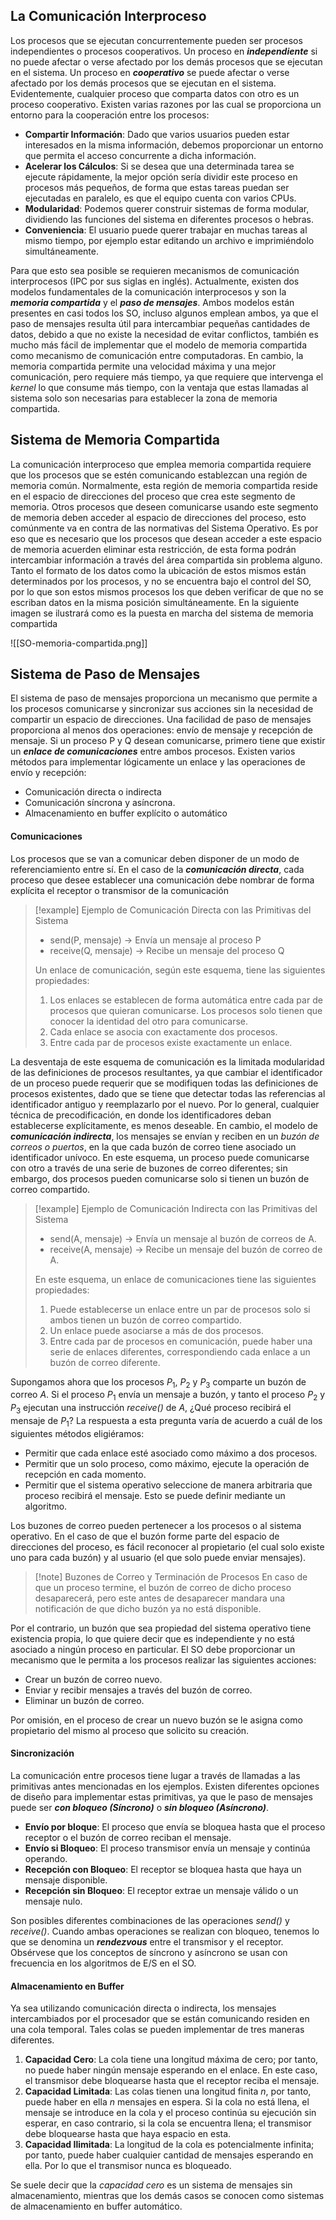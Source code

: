 ## La Comunicación Interproceso

Los procesos que se ejecutan concurrentemente pueden ser procesos independientes o procesos cooperativos. Un proceso en ***independiente*** si no puede afectar o verse afectado por los demás procesos que se ejecutan en el sistema. Un proceso en ***cooperativo*** se puede afectar o verse afectado por los demás procesos que se ejecutan en el sistema. Evidentemente, cualquier proceso que comparta datos con otro es un proceso cooperativo.
Existen varias razones por las cual se proporciona un entorno para la cooperación entre los procesos:

- **Compartir Información**: Dado que varios usuarios pueden estar interesados en la misma información, debemos proporcionar un entorno que permita el acceso concurrente a dicha información.
- **Acelerar los Cálculos**: Si se desea que una determinada tarea se ejecute rápidamente, la mejor opción sería dividir este proceso en procesos más pequeños, de forma que estas tareas puedan ser ejecutadas en paralelo, es que el equipo cuenta con varios CPUs.
- **Modularidad**: Podemos querer construir sistemas de forma modular, dividiendo las funciones del sistema en diferentes procesos o hebras.
- **Conveniencia**: El usuario puede querer trabajar en muchas tareas al mismo tiempo, por ejemplo estar editando un archivo e imprimiéndolo simultáneamente.

Para que esto sea posible se requieren mecanismos de comunicación interprocesos (IPC por sus siglas en inglés). Actualmente, existen dos modelos fundamentales de la comunicación interprocesos y son la ***memoria compartida*** y el ***paso de mensajes***.
Ambos modelos están presentes en casi todos los SO, incluso algunos emplean ambos, ya que el paso de mensajes resulta útil para intercambiar pequeñas cantidades de datos, debido a que no existe la necesidad de evitar conflictos, también es mucho más fácil de implementar que el modelo de memoria compartida como mecanismo de comunicación entre computadoras. En cambio, la memoria compartida permite una velocidad máxima y una mejor comunicación, pero requiere más tiempo, ya que requiere que intervenga el *kernel* lo que consume más tiempo, con la ventaja que estas llamadas al sistema solo son necesarias para establecer la zona de memoria compartida.

## Sistema de Memoria Compartida

La comunicación interproceso que emplea memoria compartida requiere que los procesos que se estén comunicando establezcan una región de memoria común. Normalmente, esta región de memoria compartida reside en el espacio de direcciones del proceso que crea este segmento de memoria. Otros procesos que deseen comunicarse usando este segmento de memoria deben acceder al espacio de direcciones del proceso, esto comúnmente va en contra de las normativas del Sistema Operativo. Es por eso que es necesario que los procesos que desean acceder a este espacio de memoria acuerden eliminar esta restricción, de esta forma podrán intercambiar información a través del área compartida sin problema alguno. Tanto el formato de los datos como la ubicación de estos mismos están determinados por los procesos, y no se encuentra bajo el control del SO, por lo que son estos mismos procesos los que deben verificar de que no se escriban datos en la misma posición simultáneamente.
En la siguiente imagen se ilustrará como es la puesta en marcha del sistema de memoria compartida

![[SO-memoria-compartida.png]]

## Sistema de Paso de Mensajes

El sistema de paso de mensajes proporciona un mecanismo que permite a los procesos comunicarse y sincronizar sus acciones sin la necesidad de compartir un espacio de direcciones. Una facilidad de paso de mensajes proporciona al menos dos operaciones: envío de mensaje y recepción de mensaje.
Si un proceso P y Q desean comunicarse, primero tiene que existir un ***enlace de comunicaciones*** entre ambos procesos. Existen varios métodos para implementar lógicamente un enlace y las operaciones de envío y recepción:

- Comunicación directa o indirecta
- Comunicación síncrona y asíncrona.
- Almacenamiento en buffer explícito o automático

#### Comunicaciones

Los procesos que se van a comunicar deben disponer de un modo de referenciamiento entre sí. En el caso de la ***comunicación directa***, cada proceso que desee establecer una comunicación debe nombrar de forma explícita el receptor o transmisor de la comunicación

>[!example] Ejemplo de Comunicación Directa con las Primitivas del Sistema
>- send(P, mensaje) -> Envía un mensaje al proceso P
>- receive(Q, mensaje) -> Recibe un mensaje del proceso Q
>
>Un enlace de comunicación, según este esquema, tiene las siguientes propiedades:
>
>1. Los enlaces se establecen de forma automática entre cada par de procesos que quieran comunicarse. Los procesos solo tienen que conocer la identidad del otro para comunicarse.
>2. Cada enlace se asocia con exactamente dos procesos.
>3. Entre cada par de procesos existe exactamente un enlace.

La desventaja de este esquema de comunicación es la limitada modularidad de las definiciones de procesos resultantes, ya que cambiar el identificador de un proceso puede requerir que se modifiquen todas las definiciones de procesos existentes, dado que se tiene que detectar todas las referencias al identificador antiguo y reemplazarlo por el nuevo. Por lo general, cualquier técnica de precodificación, en donde los identificadores deban establecerse explícitamente, es menos deseable.
En cambio, el modelo de ***comunicación indirecta***, los mensajes se envían y reciben en un *buzón de correos o puertos*, en la que cada buzón de correo tiene asociado un identificador unívoco. En este esquema, un proceso puede comunicarse con otro a través de una serie de buzones de correo diferentes; sin embargo, dos procesos pueden comunicarse solo si tienen un buzón de correo compartido.

>[!example] Ejemplo de Comunicación Indirecta con las Primitivas del Sistema
>- send(A, mensaje) -> Envía un mensaje al buzón de correos de A.
>- receive(A, mensaje) -> Recibe un mensaje del buzón de correo de A.
>
>En este esquema, un enlace de comunicaciones tiene las siguientes propiedades:
>
>1. Puede establecerse un enlace entre un par de procesos solo si ambos tienen un buzón de correo compartido.
>2. Un enlace puede asociarse a más de dos procesos.
>3. Entre cada par de procesos en comunicación, puede haber una serie de enlaces diferentes, correspondiendo cada enlace a un buzón de correo diferente.

Supongamos ahora que los procesos $P_1$, $P_2$ y $P_3$ comparte un buzón de correo $A$. Si el proceso $P_1$ envía un mensaje a buzón, y tanto el proceso $P_2$ y $P_3$ ejecutan una instrucción *receive()* de $A$, ¿Qué proceso recibirá el mensaje de $P_1$? La respuesta a esta pregunta varía de acuerdo a cuál de los siguientes métodos eligiéramos:

- Permitir que cada enlace esté asociado como máximo a dos procesos.
- Permitir que un solo proceso, como máximo, ejecute la operación de recepción en cada momento.
- Permitir que el sistema operativo seleccione de manera arbitraria que proceso recibirá el mensaje. Esto se puede definir mediante un algoritmo.

Los buzones de correo pueden pertenecer a los procesos o al sistema operativo. En el caso de que el buzón forme parte del espacio de direcciones del proceso, es fácil reconocer al propietario (el cual solo existe uno para cada buzón) y al usuario (el que solo puede enviar mensajes).

>[!note] Buzones de Correo y Terminación de Procesos
>En caso de que un proceso termine, el buzón de correo de dicho proceso desaparecerá, pero este antes de desaparecer mandara una notificación de que dicho buzón ya no está disponible.

Por el contrario, un buzón que sea propiedad del sistema operativo tiene existencia propia, lo que quiere decir que es independiente y no está asociado a ningún proceso en particular. El SO debe proporcionar un mecanismo que le permita a los procesos realizar las siguientes acciones:
- Crear un buzón de correo nuevo.
- Enviar y recibir mensajes a través del buzón de correo.
- Eliminar un buzón de correo.

Por omisión, en el proceso de crear un nuevo buzón se le asigna como propietario del mismo al proceso que solicito su creación.

#### Sincronización

La comunicación entre procesos tiene lugar a través de llamadas a las primitivas antes mencionadas en los ejemplos. Existen diferentes opciones de diseño para implementar estas primitivas, ya que le paso de mensajes puede ser ***con bloqueo (Síncrono)*** o ***sin bloqueo (Asíncrono)***.

- **Envío por bloque**: El proceso que envía se bloquea hasta que el proceso receptor o el buzón de correo reciban el mensaje.
- **Envío si Bloqueo**: El proceso transmisor envía un mensaje y continúa operando.
- **Recepción con Bloqueo**: El receptor se bloquea hasta que haya un mensaje disponible.
- **Recepción sin Bloqueo**: El receptor extrae un mensaje válido o un mensaje nulo.

Son posibles diferentes combinaciones de las operaciones *send()* y *receive()*. Cuando ambas operaciones se realizan con bloqueo, tenemos lo que se denomina un ***rendezvous*** entre el transmisor y el receptor.
Obsérvese que los conceptos de síncrono y asíncrono se usan con frecuencia en los algoritmos de E/S en el SO.

#### Almacenamiento en Buffer

Ya sea utilizando comunicación directa o indirecta, los mensajes intercambiados por el procesador que se están comunicando residen en una cola temporal. Tales colas se pueden implementar de tres maneras diferentes.

1. **Capacidad Cero**: La cola tiene una longitud máxima de cero; por tanto, no puede haber ningún mensaje esperando en el enlace. En este caso, el transmisor debe bloquearse hasta que el receptor reciba el mensaje.
2. **Capacidad Limitada**: Las colas tienen una longitud finita $n$, por tanto, puede haber en ella $n$ mensajes en espera. Si la cola no está llena, el mensaje se introduce en la cola y el proceso continúa su ejecución sin esperar, en caso contrario, si la cola se encuentra llena; el transmisor debe bloquearse hasta que haya espacio en esta.
3. **Capacidad Ilimitada**: La longitud de la cola es potencialmente infinita; por tanto, puede haber cualquier cantidad de mensajes esperando en ella. Por lo que el transmisor nunca es bloqueado.

Se suele decir que la *capacidad cero* es un sistema de mensajes sin almacenamiento, mientras que los demás casos se conocen como sistemas de almacenamiento en buffer automático.